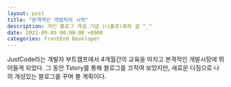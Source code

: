 ```yaml
---
layout: post
title: "본격적인 개발자의 시작"
description: 개인 블로그 개설 기념 (나홀로)축하 글 ^_^
date: 2022-09-09 00:00:00 +0900
categories: FrontEnd Developer
---
```


JustCode라는 개발자 부트캠프에서 4개월간의 교육을 마치고 본격적인 개발시장에 뛰어들게 되었다.
그 동안 Tstory를 통해 블로그를 끄적여 보았지만, 새로운 다짐으로 나의 개성있는 블로그를 꾸며 볼 계획이다.
